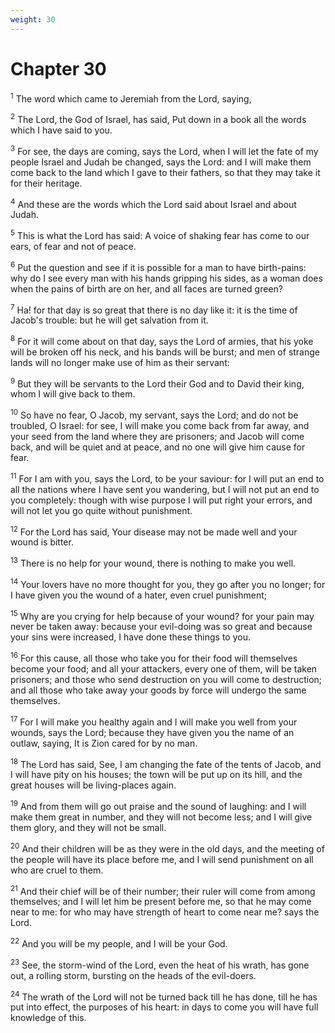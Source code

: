 ```yaml
---
weight: 30
---
```


# Chapter 30

<sup>1</sup> The word which came to Jeremiah from the Lord, saying, 

<sup>2</sup> The Lord, the God of Israel, has said, Put down in a book all the words which I have said to you. 

<sup>3</sup> For see, the days are coming, says the Lord, when I will let the fate of my people Israel and Judah be changed, says the Lord: and I will make them come back to the land which I gave to their fathers, so that they may take it for their heritage. 

<sup>4</sup> And these are the words which the Lord said about Israel and about Judah. 

<sup>5</sup> This is what the Lord has said: A voice of shaking fear has come to our ears, of fear and not of peace. 

<sup>6</sup> Put the question and see if it is possible for a man to have birth-pains: why do I see every man with his hands gripping his sides, as a woman does when the pains of birth are on her, and all faces are turned green? 

<sup>7</sup> Ha! for that day is so great that there is no day like it: it is the time of Jacob's trouble: but he will get salvation from it. 

<sup>8</sup> For it will come about on that day, says the Lord of armies, that his yoke will be broken off his neck, and his bands will be burst; and men of strange lands will no longer make use of him as their servant: 

<sup>9</sup> But they will be servants to the Lord their God and to David their king, whom I will give back to them. 

<sup>10</sup> So have no fear, O Jacob, my servant, says the Lord; and do not be troubled, O Israel: for see, I will make you come back from far away, and your seed from the land where they are prisoners; and Jacob will come back, and will be quiet and at peace, and no one will give him cause for fear. 

<sup>11</sup> For I am with you, says the Lord, to be your saviour: for I will put an end to all the nations where I have sent you wandering, but I will not put an end to you completely: though with wise purpose I will put right your errors, and will not let you go quite without punishment. 

<sup>12</sup> For the Lord has said, Your disease may not be made well and your wound is bitter. 

<sup>13</sup> There is no help for your wound, there is nothing to make you well. 

<sup>14</sup> Your lovers have no more thought for you, they go after you no longer; for I have given you the wound of a hater, even cruel punishment; 

<sup>15</sup> Why are you crying for help because of your wound? for your pain may never be taken away: because your evil-doing was so great and because your sins were increased, I have done these things to you. 

<sup>16</sup> For this cause, all those who take you for their food will themselves become your food; and all your attackers, every one of them, will be taken prisoners; and those who send destruction on you will come to destruction; and all those who take away your goods by force will undergo the same themselves. 

<sup>17</sup> For I will make you healthy again and I will make you well from your wounds, says the Lord; because they have given you the name of an outlaw, saying, It is Zion cared for by no man. 

<sup>18</sup> The Lord has said, See, I am changing the fate of the tents of Jacob, and I will have pity on his houses; the town will be put up on its hill, and the great houses will be living-places again. 

<sup>19</sup> And from them will go out praise and the sound of laughing: and I will make them great in number, and they will not become less; and I will give them glory, and they will not be small. 

<sup>20</sup> And their children will be as they were in the old days, and the meeting of the people will have its place before me, and I will send punishment on all who are cruel to them. 

<sup>21</sup> And their chief will be of their number; their ruler will come from among themselves; and I will let him be present before me, so that he may come near to me: for who may have strength of heart to come near me? says the Lord. 

<sup>22</sup> And you will be my people, and I will be your God. 

<sup>23</sup> See, the storm-wind of the Lord, even the heat of his wrath, has gone out, a rolling storm, bursting on the heads of the evil-doers. 

<sup>24</sup> The wrath of the Lord will not be turned back till he has done, till he has put into effect, the purposes of his heart: in days to come you will have full knowledge of this. 



